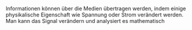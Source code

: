 Informationen können über die Medien übertragen werden, indem einige physikalische Eigenschaft wie Spannung oder Strom verändert werden. Man kann das Signal verändern und analysiert es mathematisch 
